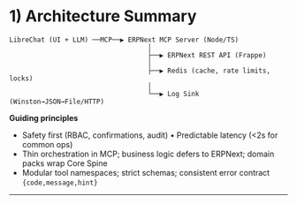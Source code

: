 # 1) Architecture Summary

```
LibreChat (UI + LLM) ──MCP──▶ ERPNext MCP Server (Node/TS)
                                   │
                                   ├──▶ ERPNext REST API (Frappe)
                                   │
                                   ├──▶ Redis (cache, rate limits, locks)
                                   │
                                   └──▶ Log Sink (Winston→JSON→File/HTTP)
```

**Guiding principles**
- Safety first (RBAC, confirmations, audit) • Predictable latency (<2s for common ops)
- Thin orchestration in MCP; business logic defers to ERPNext; domain packs wrap Core Spine
- Modular tool namespaces; strict schemas; consistent error contract `{code,message,hint}`

---

